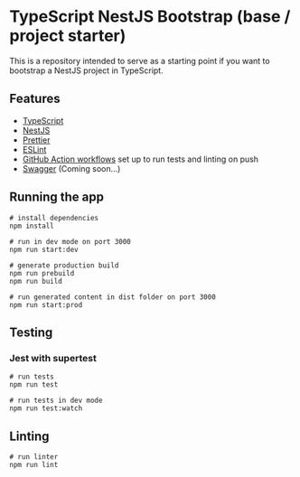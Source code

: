 # TypeScript NestJS Bootstrap (base / project starter)

This is a repository intended to serve as a starting point if you want to bootstrap a NestJS project in TypeScript.

## Features

-   [TypeScript](https://www.typescriptlang.org/)
-   [NestJS](https://nestjs.com/)
-   [Prettier](https://prettier.io/)
-   [ESLint](https://eslint.org/)
-   [GitHub Action workflows](https://github.com/features/actions) set up to run tests and linting on push
-   [Swagger](https://swagger.io/) (Coming soon...)

## Running the app

```
# install dependencies
npm install

# run in dev mode on port 3000
npm run start:dev

# generate production build
npm run prebuild
npm run build

# run generated content in dist folder on port 3000
npm run start:prod
```

## Testing

### Jest with supertest

```
# run tests
npm run test

# run tests in dev mode
npm run test:watch
```

## Linting

```
# run linter
npm run lint

```
